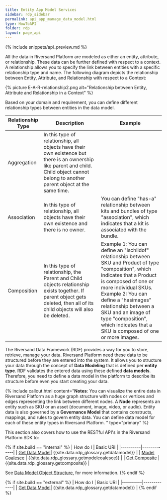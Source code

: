 ```yaml
---
title: Entity App Model Services
sidebar: rdp_sidebar
permalink: api_app_manage_data_model.html
type: HowToAPI
folder: rdp
layout: page_api
---
```


{% include snippets/api_preview.md %}

All the data in Riversand Platform are modeled as either an entity, attribute, or relationship. These data can be further defined with respect to a context. A relationship allows you to specify the link between entities with a specific relationship type and name. The following diagram depicts the relationship between Entity, Attribute, and Relationship with respect to a Context:

{% picture E-A-R-relationship2.png alt="Relationship between Entity, Attribute and Relationship in a Context" %}

Based on your domain and requirement, you can define different relationship types between entities in the data model.

| Relationship Type | Description | Example |
| ---------- | ----------| ---------- |
| Aggregation | In this type of relationship, all objects have their own existence but there is an ownership like parent and child. Child object cannot belong to another parent object at the same time. |
| Association | In this type of relationship, all objects have their own existence and there is no owner. | You can define "has-a" relationship between kits and bundles of type "association", which indicates that a kit is associated with the bundle. | 
| Composition | In this type of relationship, the Parent and Child objects relationship exists together. If parent object gets deleted, then all of its child objects will also be deleted. | Example 1: You can define an "ischildof" relationship between SKU and Product of type "composition", which indicates that a Product is composed of one or more individual SKUs. <br>Example 2: You can define a "hasimages" relationship between a SKU and an image of type "composition", which indicates that a SKU is composed of one or more images. | 

The Riversand Data Framework (RDF) provides a way for you to store, retrieve, manage your data. Riversand Platform need these data to be structured before they are entered into the system. It allows you to structure your data through the concept of **Data Modeling** that is defined per **entity type**. RDF validates the entered data using these defined **data models**. Therefore, you need to define a data model in the platform to describe its structure before even you start creating your data. 

{% include callout.html content="**Notes**: You can visualize the entire data in Riversand Platform as a huge graph structure with nodes or vertices and edges representing the link between different nodes. A **Node** represents an entity such as SKU or an asset (document, image, video, or audio). Entity data is also governed by a **Governance Model** that contains constructs, mappings, and rules to govern entity data. You can define data model for each of these entity types in Riversand Platform.
" type="primary" %}

This section also covers how to use the RESTful API's in the Riversand Platform SDK to:

{% if site.build == "internal" %}
| How do I | Basic URI |
|----------|-------------|
| [Get Data Model](api_get_data_model.html)| {{site.data.rdp_glossary.getdatamodel}} |
| [Model Coalesce](api_model_coalesce.html) | {{site.data.rdp_glossary.getmodelcoalesce}} |
| [Get Composite](api_get_composite.html) | {{site.data.rdp_glossary.getcomposite}} |

See [Data Model Object Structure](api_data_model_object_structure.html), for more information. 
{% endif %}

{% if site.build == "external" %}
| How do I | Basic URI |
|----------|-------------|
| [Get Data Model](api_get_data_model.html)| {{site.data.rdp_glossary.getdatamodel}} |
{% endif %}